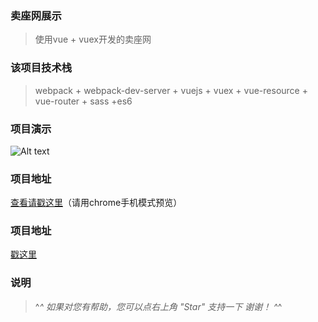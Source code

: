 ### 卖座网展示

> 使用vue + vuex开发的卖座网

### 该项目技术栈

> webpack + webpack-dev-server + vuejs + vuex + vue-resource + vue-router + sass +es6

### 项目演示

![Alt text](./mzw.gif)

### 项目地址

[查看请戳这里](http://chenshuai110.oschina.io/mzw)（请用chrome手机模式预览）

### 项目地址

[戳这里](https://github.com/cspp01/vue-c)

### 说明

>   ^_^  如果对您有帮助，您可以点右上角 "Star" 支持一下 谢谢！ ^_^
